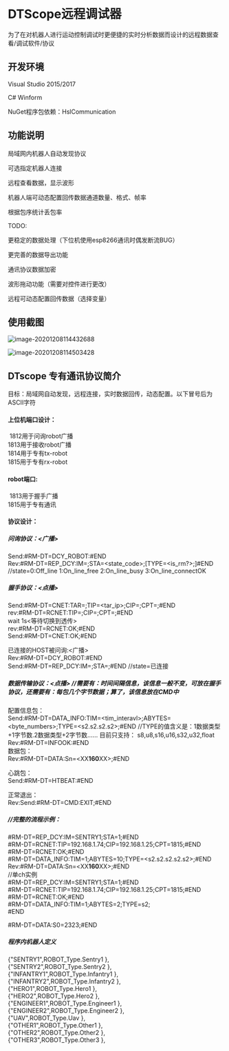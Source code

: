 # DTScope远程调试器

为了在对机器人进行运动控制调试时更便捷的实时分析数据而设计的远程数据查看/调试软件/协议

## 开发环境

Visual Studio 2015/2017 

C# Winform

NuGet程序包依赖：HslCommunication

## 功能说明

局域网内机器人自动发现协议

可选指定机器人连接

远程查看数据，显示波形

机器人端可动态配置回传数据通道数量、格式、帧率

根据包序统计丢包率

TODO:

更稳定的数据处理（下位机使用esp8266通讯时偶发断流BUG）

更完善的数据导出功能

通讯协议数据加密

波形拖动功能（需要对控件进行更改）

远程可动态配置回传数据（选择变量）

## 使用截图

![image-20201208114432688](https://gitee.com/code-cat/ImageHosting/raw/master/images/20201208114435.png)

![image-20201208114503428](https://gitee.com/code-cat/ImageHosting/raw/master/images/20201208114506.png)



## DTscope 专有通讯协议简介

目标：局域网自动发现，远程连接，实时数据回传，动态配置。以下冒号后为ASCII字符

#### 上位机端口设计：

​	1812用于问询robot广播  
​	1813用于接收robot广播  
​	1814用于专有tx-robot  
​	1815用于专有rx-robot  

#### robot端口:	

​	1813用于握手广播  
​	1815用于专有通讯  

#### 协议设计：

##### 问询协议：<广播>

Send:#RM-DT=DCY_ROBOT:#END  
Rev:#RM-DT=REP_DCY:IM=<type>;STA=<state_code>;[TYPE=<is_rm?>;]#END	//state=0:Off_line  1:On_line_free  2:On_line_busy  3:On_line_connectOK

##### 握手协议：<点播>

Send:#RM-DT=CNET:TAR=<type>;TIP=<tar_ip>;CIP=<ip>;CPT=<port>;#END  
rev:#RM-DT=RCNET:TIP=<tip>;CIP=<ip>;CPT=<port>;#END  
wait 1s<等待切换到透传>  
rev:#RM-DT=RCNET:OK;#END  
Send:#RM-DT=CNET:OK;#END  

已连接的HOST被问询:<广播>  
Rev:#RM-DT=DCY_ROBOT:#END  
Send:#RM-DT=REP_DCY:IM=<type>;STA=<state>;#END	//state=已连接  

##### 数据传输协议：<点播>	//需要有：时间间隔信息，该信息一般不变，可放在握手协议，还需要有：每包几个字节数据；算了，该信息放在CMD中

配置信息包：  
Send:#RM-DT=DATA_INFO:TIM=<tim_interavl>;ABYTES=<byte_numbers>;TYPE=<s2.s2.s2.s2>;#END	//TYPE的值含义是：1数据类型+1字节数.2数据类型+2字节数……	目前只支持：  s8,u8,s16,u16,s32,u32,float  
Rev:#RM-DT=INFOOK:#END  
数据包：  
Rev:#RM-DT=DATA:Sn=<XX****160****XX>;#END  

心跳包：  
Send:#RM-DT=HTBEAT:#END  

正常退出：  
Rev:Send:#RM-DT=CMD:EXIT;#END  

##### //完整的流程示例：

#RM-DT=REP_DCY:IM=SENTRY1;STA=1;#END  
#RM-DT=RCNET:TIP=192.168.1.74;CIP=192.168.1.25;CPT=1815;#END  
#RM-DT=RCNET:OK;#END  
#RM-DT=DATA_INFO:TIM=1;ABYTES=10;TYPE=<s2.s2.s2.s2.s2>;#END  
Rev:#RM-DT=DATA:Sn=<XX****160****XX>;#END  
//单ch实例  
#RM-DT=REP_DCY:IM=SENTRY1;STA=1;#END  
#RM-DT=RCNET:TIP=192.168.1.74;CIP=192.168.1.25;CPT=1815;#END  
#RM-DT=RCNET:OK;#END  
#RM-DT=DATA_INFO:TIM=1;ABYTES=2;TYPE=s2;  
#END  

#RM-DT=DATA:S0=2323;#END

##### 程序内机器人定义

{"SENTRY1",ROBOT_Type.Sentry1 },  
{"SENTRY2",ROBOT_Type.Sentry2 },  
{"INFANTRY1",ROBOT_Type.Infantry1 },  
{"INFANTRY2",ROBOT_Type.Infantry2 },  
{"HERO1",ROBOT_Type.Hero1 },  
{"HERO2",ROBOT_Type.Hero2 },  
{"ENGINEER1",ROBOT_Type.Engineer1 },  
{"ENGINEER2",ROBOT_Type.Engineer2 },  
{"UAV",ROBOT_Type.Uav },  
{"OTHER1",ROBOT_Type.Other1 },  
{"OTHER2",ROBOT_Type.Other2 },  
{"OTHER3",ROBOT_Type.Other3 },  
